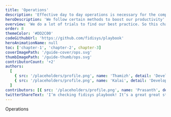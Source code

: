 ```yaml
---
title: 'Operations'
description: 'Effective day to day operations is necessary for the company growth'
heroDescription: 'We follow certain methods to boost our productivity'
overview: 'We do a lot of trials to find our best practice. So this chapter is subjected to change often.'
order: 8
themeColor: '#DD2C00'
codeGithubUrl: 'https://github.com/fidisys/playbook'
heroAnimationName: null
toc: ['chapter-1', 'chapter-2', chapter-3]
coverImagePath: '/guide-cover/ops.svg'
thumbImagePath: '/guide-thumb/ops.svg'
contributorCount: '+2'
authors:
  [
    { src: '/placeholders/profile.png', name: 'Thamizh', detail: 'Developer' },
    { src: '/placeholders/profile.png', name: 'Kalai', detail: 'Developer' },
  ]
contributors: [{ src: '/placeholders/profile.png', name: 'Prasanth', detail: 'Developer' }]
twitterShareText: 'I’m checking fidisys playbook! It’s a great great strategical idea for all startups.'
---
```


<!-- <h2>What you'll build</h2> -->

<div class="badge-box">
  <div class="badge">
    <!-- <img src="/frameworks/logo-react.svg">  -->
    Operations
  </div>

  <!-- <div class="badge">
    <!-- <img src="/frameworks/logo-vue.svg"> 
    Tag 2
  </div>

  <div class="badge">
    <!-- <img src="/frameworks/logo-angular.svg">
    Tag 3
  </div> -->
</div>

<!-- ![Taskbox UI](/placeholders/banner.png)

✍️Coming soon: Please watch this space for more updates from our team. Thanks for the patience!.

📖 Each chapter is linked to a working commit to help you stay in sync. -->
